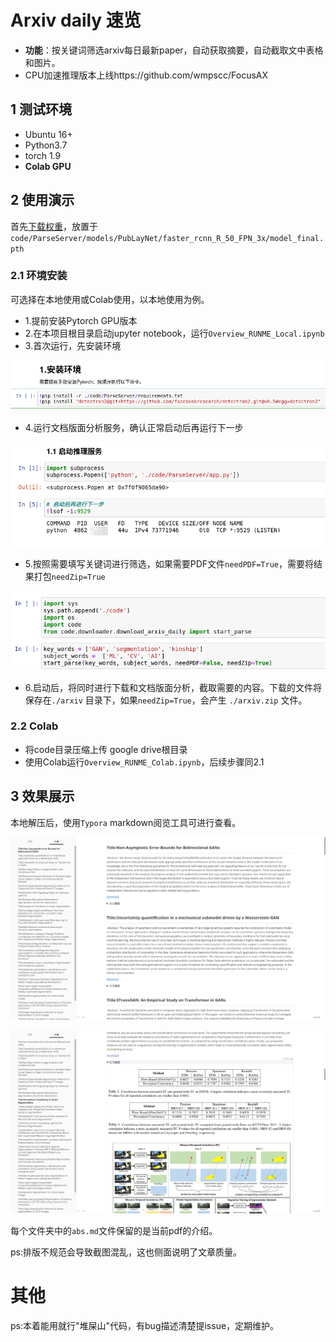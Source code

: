 # Arxiv daily 速览
- **功能**：按关键词筛选arxiv每日最新paper，自动获取摘要，自动截取文中表格和图片。
- CPU加速推理版本上线https://github.com/wmpscc/FocusAX
## 1 测试环境
- Ubuntu 16+
- Python3.7
- torch 1.9
- **Colab GPU**

## 2 使用演示

首先[下载权重](https://drive.google.com/drive/folders/1q2BXmiBs22jzHFTPV-nClzxIsvRtvndx?usp=sharing)，放置于`code/ParseServer/models/PubLayNet/faster_rcnn_R_50_FPN_3x/model_final.pth`

### 2.1 环境安装

可选择在本地使用或Colab使用，以本地使用为例。

- 1.提前安装Pytorch GPU版本
- 2.在本项目根目录启动jupyter notebook，运行`Overview_RUNME_Local.ipynb`
- 3.首次运行，先安装环境

![image](img/3.png)

- 4.运行文档版面分析服务，确认正常启动后再运行下一步

![image](img/4.png)

- 5.按照需要填写关键词进行筛选，如果需要PDF文件`needPDF=True`，需要将结果打包`needZip=True`

![image](img/5.png)

- 6.启动后，将同时进行下载和文档版面分析，截取需要的内容。下载的文件将保存在`./arxiv` 目录下，如果`needZip=True`，会产生 `./arxiv.zip` 文件。

### 2.2 Colab

- 将code目录压缩上传 google drive根目录
- 使用Colab运行`Overview_RUNME_Colab.ipynb`，后续步骤同2.1

## 3 效果展示

本地解压后，使用`Typora` markdown阅览工具可进行查看。

![image](img/1.png)

![image](img/2.png)

每个文件夹中的`abs.md`文件保留的是当前pdf的介绍。

ps:排版不规范会导致截图混乱，这也侧面说明了文章质量。

# 其他

ps:本着能用就行"堆屎山"代码，有bug描述清楚提issue，定期维护。

